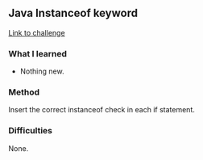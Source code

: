 ## Java Instanceof keyword

[Link to challenge](https://www.hackerrank.com/challenges/java-instanceof-keyword)

### What I learned
- Nothing new.

### Method
Insert the correct instanceof check in each if statement.

### Difficulties
None.
